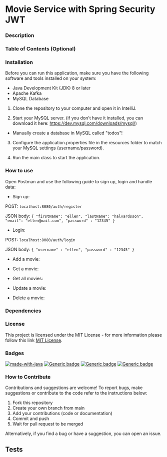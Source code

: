 # Movie Service with Spring Security JWT

### Description

### Table of Contents (Optional)

### Installation
Before you can run this application, make sure you have the following software and tools installed on your system:

* Java Development Kit (JDK) 8 or later
* Apache Kafka
* MySQL Database

1. Clone the repository to your computer and open it in IntelliJ.

2. Start your MySQL server. (if you don't have it installed, you can download it here: https://dev.mysql.com/downloads/mysql/)
* Manually create a database in MySQL called "todos"!

3. Configure the application.properties file in the resources folder to match your MySQL settings (username/password).

4. Run the main class to start the application.

### How to use

Open Postman and use the following guide to sign up, login and handle data:

* Sign up:

POST:
`` localhost:8080/auth/register ``

JSON body:
``{
"firstName": "ellen",
"lastName": "halvardsson",
"email": "ellen@mail.com",
"password" : "12345"
}``

* Login:

POST:
`` localhost:8080/auth/login ``

JSON body:
``{
"username" : "ellen",
"password" : "12345"
}``

* Add a movie:


* Get a movie:


* Get all movies:


* Update a movie:


* Delete a  movie:

### Dependencies

### License
This project is licensed under the MIT License - for more information please follow this link [MIT License](https://choosealicense.com/licenses/mit/).

### Badges

[![made-with-java](https://img.shields.io/badge/Made%20with-Java-1f425f.svg)](https://www.java.com)
[![Generic badge](https://img.shields.io/badge/Made%20with-SpringBoot-1f425f.svg)](https://shields.io/)
[![Generic badge](https://img.shields.io/badge/Made%20with-MySQL-1f425f.svg)](https://shields.io/)
[![Generic badge](https://img.shields.io/badge/Made%20with-Maven-1f425f.svg)](https://shields.io/)

### How to Contribute
Contributions and suggestions are welcome! To report bugs, make suggestions or contribute to the code refer to the instructions below:

1. Fork this repository
2. Create your own branch from main
3. Add your contributions (code or documentation)
4. Commit and push
5. Wait for pull request to be merged

Alternatively, if you find a bug or have a suggestion, you can open an issue.

## Tests


